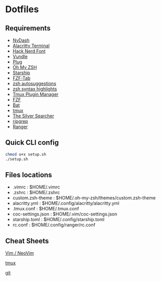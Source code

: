 # Dotfiles

## Requirements

  - [NvDash](https://github.com/MikyStar/NvDash)
  - [Alacritty Terminal](https://github.com/alacritty/alacritty/releases)
  - [Hack Nerd Font](https://github.com/ryanoasis/nerd-fonts/tree/master/patched-fonts/Hack#quick-installation)
  - [Vundle](https://github.com/VundleVim/Vundle.vim#quick-start)
  - [Plug](https://github.com/junegunn/vim-plug#installation)
  - [Oh My ZSH](https://github.com/ohmyzsh/ohmyzsh#basic-installation)
  - [Starship](https://starship.rs/guide/#%F0%9F%9A%80-installation)
  - [FZF-Tab](https://github.com/aloxaf/fzf-tab#configure)
  - [zsh autosuggestions](https://github.com/zsh-users/zsh-autosuggestions/blob/master/INSTALL.md#oh-my-zsh)
  - [zsh syntax highlights](https://github.com/zsh-users/zsh-syntax-highlighting/blob/master/INSTALL.md#oh-my-zsh)
  - [Tmux Plugin Manager](https://github.com/tmux-plugins/tpm#installation)
  - [FZF](https://github.com/junegunn/fzf#installation)  
  - [Bat](https://github.com/sharkdp/bat#installation)
  - [tmux](https://github.com/tmux/tmux/wiki/Installing)
  - [The Silver Searcher](https://github.com/ggreer/the_silver_searcher#installing)
  - [ripgrep](https://github.com/BurntSushi/ripgrep#installation)
  - [Ranger](https://github.com/ranger/ranger#installing)

## Quick CLI config

```sh
chmod u+x setup.sh
./setup.sh
```

## Files locations

  - .vimrc : $HOME/.vimrc
  - .zshrc : $HOME/.zshrc
  - custom.zsh-theme : $HOME/.oh-my-zsh/themes/custom.zsh-theme
  - alacritty.yml : $HOME/.config/alacritty/alacritty.yml
  - .tmux.conf : $HOME/.tmux.conf
  - coc-settings.json : $HOME/.vim/coc-settings.json
  - starship.toml : $HOME/.config/starship.toml
  - rc.conf : $HOME/.config/ranger/rc.conf

## Cheat Sheets

[Vim / NeoVim](./cheatsheets/vim.md)

[tmux](./cheatsheets/tmux.md)

[git](./cheatsheets/git.md)
